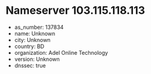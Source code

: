 # Nameserver 103.115.118.113

* as_number: 137834
* name: Unknown
* city: Unknown
* country: BD
* organization: Adel Online Technology
* version: Unknown
* dnssec: true
